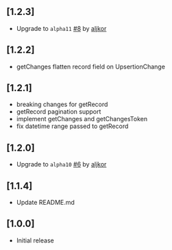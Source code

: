## [1.2.3]
* Upgrade to `alpha11` [#8](https://github.com/duynguyen242/flutter_health_connect/pull/8) by [aljkor](https://github.com/aljkor)
## [1.2.2]
* getChanges flatten record field on UpsertionChange
## [1.2.1]
* breaking changes for getRecord 
* getRecord pagination support
* implement getChanges and getChangesToken
* fix datetime range passed to getRecord
## [1.2.0]
* Upgrade to `alpha10` [#6](https://github.com/duynguyen242/flutter_health_connect/pull/6) by [aljkor](https://github.com/aljkor)
## [1.1.4]
* Update README.md
## [1.0.0]
* Initial release